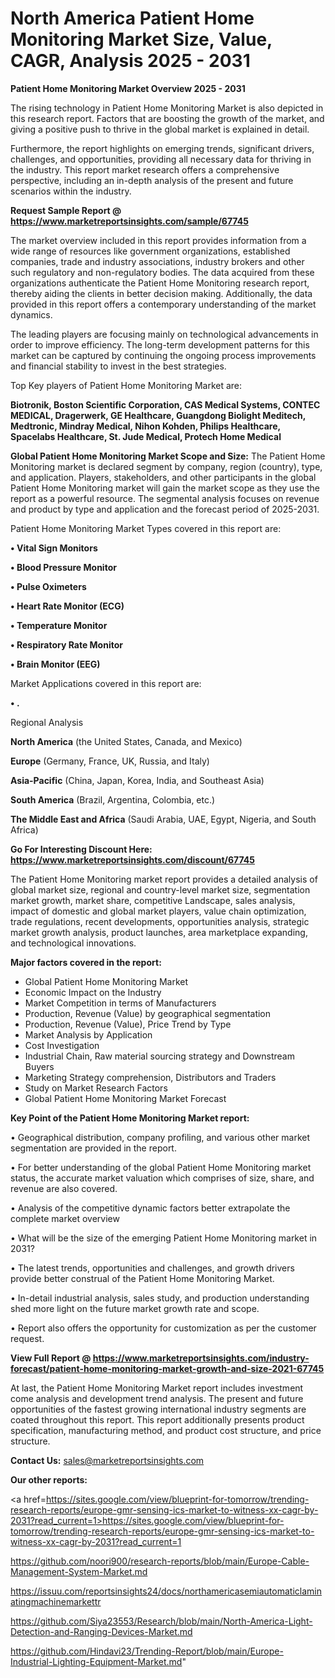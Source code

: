 # North America Patient Home Monitoring Market Size, Value, CAGR, Analysis 2025 - 2031

<Strong> Patient Home Monitoring Market Overview 2025 - 2031</strong>

The rising technology in Patient Home Monitoring Market is also depicted in this research report. Factors that are boosting the growth of the market, and giving a positive push to thrive in the global market is explained in detail.

Furthermore, the report highlights on emerging trends, significant drivers, challenges, and opportunities, providing all necessary data for thriving in the industry. This report market research offers a comprehensive perspective, including an in-depth analysis of the present and future scenarios within the industry.

<strong>Request Sample Report @ <a href=https://www.marketreportsinsights.com/sample/67745>https://www.marketreportsinsights.com/sample/67745</a></strong>

The market overview included in this report provides information from a wide range of resources like government organizations, established companies, trade and industry associations, industry brokers and other such regulatory and non-regulatory bodies. The data acquired from these organizations authenticate the Patient Home Monitoring research report, thereby aiding the clients in better decision making. Additionally, the data provided in this report offers a contemporary understanding of the market dynamics.

The leading players are focusing mainly on technological advancements in order to improve efficiency. The long-term development patterns for this market can be captured by continuing the ongoing process improvements and financial stability to invest in the best strategies.

Top Key players of Patient Home Monitoring Market are:

<strong>Biotronik, Boston Scientific Corporation, CAS Medical Systems, CONTEC MEDICAL, Dragerwerk, GE Healthcare, Guangdong Biolight Meditech, Medtronic, Mindray Medical, Nihon Kohden, Philips Healthcare, Spacelabs Healthcare, St. Jude Medical, Protech Home Medical</strong>

<strong><b>Global Patient Home Monitoring Market Scope and Size:</b></strong>
The Patient Home Monitoring market is declared segment by company, region (country), type, and application. Players, stakeholders, and other participants in the global Patient Home Monitoring market will gain the market scope as they use the report as a powerful resource. The segmental analysis focuses on revenue and product by type and application and the forecast period of 2025-2031.

Patient Home Monitoring Market Types covered in this report are:

<strong>• Vital Sign Monitors

• Blood Pressure Monitor

• Pulse Oximeters

• Heart Rate Monitor (ECG)

• Temperature Monitor

• Respiratory Rate Monitor

• Brain Monitor (EEG)</strong>

Market Applications covered in this report are:

<strong>• .</strong> 

Regional Analysis

<strong>North America</strong> (the United States, Canada, and Mexico)

<strong>Europe</strong> (Germany, France, UK, Russia, and Italy)

<strong>Asia-Pacific</strong> (China, Japan, Korea, India, and Southeast Asia)

<strong>South America</strong> (Brazil, Argentina, Colombia, etc.)

<strong>The Middle East and Africa</strong> (Saudi Arabia, UAE, Egypt, Nigeria, and South Africa)

<strong>Go For Interesting Discount Here: <a href=https://www.marketreportsinsights.com/discount/67745>https://www.marketreportsinsights.com/discount/67745</a></strong>

The Patient Home Monitoring market report provides a detailed analysis of global market size, regional and country-level market size, segmentation market growth, market share, competitive Landscape, sales analysis, impact of domestic and global market players, value chain optimization, trade regulations, recent developments, opportunities analysis, strategic market growth analysis, product launches, area marketplace expanding, and technological innovations.

<strong><b>Major factors covered in the report:</b></strong>
<ul>
  <li>Global Patient Home Monitoring Market </li>
  <li>Economic Impact on the Industry</li>
  <li>Market Competition in terms of Manufacturers</li>
  <li>Production, Revenue (Value) by geographical segmentation</li>
  <li>Production, Revenue (Value), Price Trend by Type</li>
  <li>Market Analysis by Application</li>
  <li>Cost Investigation</li>
  <li>Industrial Chain, Raw material sourcing strategy and Downstream Buyers</li>
  <li>Marketing Strategy comprehension, Distributors and Traders</li>
  <li>Study on Market Research Factors</li>
  <li>Global Patient Home Monitoring Market Forecast</li>
</ul>

<strong><b>Key Point of the Patient Home Monitoring Market report:</b></strong>

• Geographical distribution, company profiling, and various other market segmentation are provided in the report.

• For better understanding of the global Patient Home Monitoring market status, the accurate market valuation which comprises of size, share, and revenue are also covered.

• Analysis of the competitive dynamic factors better extrapolate the complete market overview

• What will be the size of the emerging Patient Home Monitoring market in 2031?

• The latest trends, opportunities and challenges, and growth drivers provide better construal of the Patient Home Monitoring Market.

• In-detail industrial analysis, sales study, and production understanding shed more light on the future market growth rate and scope.

• Report also offers the opportunity for customization as per the customer request.

<strong><b>View Full Report @ <a href=https://www.marketreportsinsights.com/industry-forecast/patient-home-monitoring-market-growth-and-size-2021-67745>https://www.marketreportsinsights.com/industry-forecast/patient-home-monitoring-market-growth-and-size-2021-67745</a></b></strong>


At last, the Patient Home Monitoring Market report includes investment come analysis and development trend analysis. The present and future opportunities of the fastest growing international industry segments are coated throughout this report. This report additionally presents product specification, manufacturing method, and product cost structure, and price structure.

<strong>Contact Us:</strong>
sales@marketreportsinsights.com

<strong>Our other reports:</strong>

<a href=https://sites.google.com/view/blueprint-for-tomorrow/trending-research-reports/europe-gmr-sensing-ics-market-to-witness-xx-cagr-by-2031?read_current=1>https://sites.google.com/view/blueprint-for-tomorrow/trending-research-reports/europe-gmr-sensing-ics-market-to-witness-xx-cagr-by-2031?read_current=1</a>

<a href=https://github.com/noori900/research-reports/blob/main/Europe-Cable-Management-System-Market.md>https://github.com/noori900/research-reports/blob/main/Europe-Cable-Management-System-Market.md</a>

<a href=https://issuu.com/reportsinsights24/docs/northamericasemiautomaticlaminatingmachinemarkettr>https://issuu.com/reportsinsights24/docs/northamericasemiautomaticlaminatingmachinemarkettr</a>

<a href=https://github.com/Siya23553/Research/blob/main/North-America-Light-Detection-and-Ranging-Devices-Market.md>https://github.com/Siya23553/Research/blob/main/North-America-Light-Detection-and-Ranging-Devices-Market.md</a>

<a href=https://github.com/Hindavi23/Trending-Report/blob/main/Europe-Industrial-Lighting-Equipment-Market.md>https://github.com/Hindavi23/Trending-Report/blob/main/Europe-Industrial-Lighting-Equipment-Market.md</a>"
